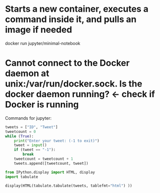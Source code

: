 #  Starts a new container, executes a command inside it, and pulls an image if needed
docker run jupyter/minimal-notebook

# Cannot connect to the Docker daemon at unix:/var/run/docker.sock. Is the docker daemon running? <- check if Docker is running


Commands for jupyter:

```python
tweets = ["ID", "Tweet"]
tweetcount = 0
while (True):
    print("Enter your tweet: (-1 to exit)")
    tweet = input()
    if (tweet == "-1"):
        break
    tweetcount = tweetcount + 1
    tweets.append([tweetcount, tweet])

from IPython.display import HTML, display
import tabulate

display(HTML(tabulate.tabulate(tweets, tablefmt="html") ))
```
